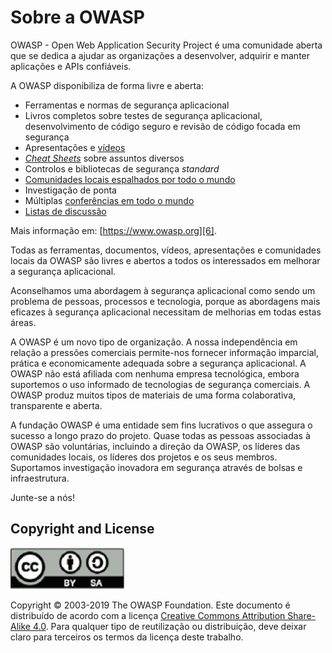 # Sobre a OWASP

OWASP - Open Web Application Security Project é uma comunidade aberta que se
dedica a ajudar as organizações a desenvolver, adquirir e manter aplicações e
APIs confiáveis.

A OWASP disponibiliza de forma livre e aberta:

* Ferramentas e normas de segurança aplicacional
* Livros completos sobre testes de segurança aplicacional, desenvolvimento
  de código seguro e revisão de código focada em segurança
* Apresentações e [vídeos][1]
* [_Cheat Sheets_][2] sobre assuntos diversos
* Controlos e bibliotecas de segurança _standard_
* [Comunidades locais espalhados por todo o mundo][3]
* Investigação de ponta
* Múltiplas [conferências em todo o mundo][4]
* [Listas de discussão][5]

Mais informação em: [https://www.owasp.org][6].

Todas as ferramentas, documentos, vídeos, apresentações e comunidades locais da
OWASP são livres e abertos a todos os interessados em melhorar a segurança
aplicacional.

Aconselhamos uma abordagem à segurança aplicacional como sendo um problema de
pessoas, processos e tecnologia, porque as abordagens mais eficazes à segurança
aplicacional necessitam de melhorias em todas estas áreas.

A OWASP é um novo tipo de organização. A nossa independência em relação a
pressões comerciais permite-nos fornecer informação imparcial, prática e
economicamente adequada sobre a segurança aplicacional. A OWASP não está
afiliada com nenhuma empresa tecnológica, embora suportemos o uso informado de
tecnologias de segurança comerciais. A OWASP produz muitos tipos de materiais
de uma forma colaborativa, transparente e aberta.

A fundação OWASP é uma entidade sem fins lucrativos o que assegura o sucesso a
longo prazo do projeto. Quase todas as pessoas associadas à OWASP são
voluntárias, incluindo a direção da OWASP, os líderes das comunidades locais, os
líderes dos projetos e os seus membros. Suportamos investigação inovadora em
segurança através de bolsas e infraestrutura.

Junte-se a nós!

## Copyright and License

![license](images/license.png)

Copyright © 2003-2019 The OWASP Foundation. Este documento é distribuído de
acordo com a licença [Creative Commons Attribution Share-Alike 4.0][7]. Para
qualquer tipo de reutilização ou distribuição, deve deixar claro para terceiros
os termos da licença deste trabalho.

[1]: https://www.youtube.com/user/OWASPGLOBAL
[2]: https://owasp.org/www-project-cheat-sheets/
[3]: https://owasp.org/chapters/
[4]: https://owasp.org/events/
[5]: https://lists.owasp.org/mailman/listinfo
[6]: https://www.owasp.org
[7]: http://creativecommons.org/licenses/by-sa/4.0/
